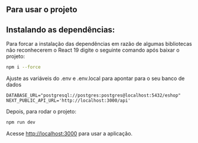 
## Para usar o projeto

## Instalando as dependências:

Para forcar a instalação das dependências em razão de algumas bibliotecas não reconhecerem o React 19 digite o seguinte comando após baixar o projeto:

```bash
npm i --force
```

Ajuste as variáveis do .env e .env.local para apontar para o seu banco de dados

```
DATABASE_URL="postgresql://postgres:postgres@localhost:5432/eshop"
NEXT_PUBLIC_API_URL='http://localhost:3000/api'
```

Depois, para rodar o projeto:

```bash
npm run dev
```

Acesse [http://localhost:3000](http://localhost:3000) para usar a aplicação.

